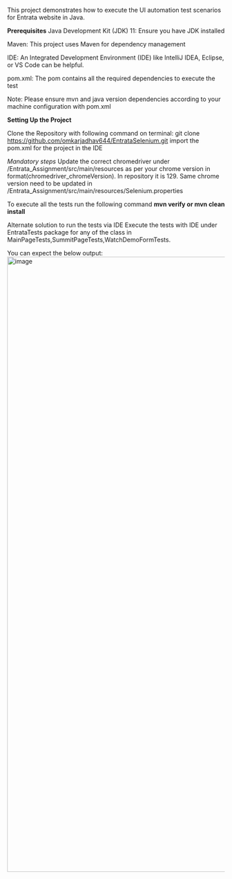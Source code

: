 This project demonstrates how to execute the UI automation test scenarios for Entrata website in Java.

**Prerequisites**
Java Development Kit (JDK) 11: Ensure you have JDK installed

Maven: This project uses Maven for dependency management

IDE: An Integrated Development Environment (IDE) like IntelliJ IDEA, Eclipse, or VS Code can be helpful.

pom.xml: The pom contains all the required dependencies to execute the test

Note: Please ensure mvn and java version dependencies according to your machine configuration with pom.xml

**Setting Up the Project**

Clone the Repository with following command on terminal:
git clone https://github.com/omkarjadhav644/EntrataSelenium.git
import the pom.xml for the project in the IDE

*Mandatory steps*
Update the correct chromedriver under /Entrata_Assignment/src/main/resources as per your chrome version in format(chromedriver_chromeVersion). In repository it is 129.
Same chrome version need to be updated in /Entrata_Assignment/src/main/resources/Selenium.properties

To execute all the tests run the following command
**mvn verify or mvn clean install**

Alternate solution to run the tests via IDE
Execute the tests with IDE under EntrataTests package for any of the class in MainPageTests,SummitPageTests,WatchDemoFormTests.

You can expect the below output:
<img width="1422" alt="image" src="https://github.com/user-attachments/assets/ce2bf9ae-eb77-432b-9cf7-50724dfb9cba">
